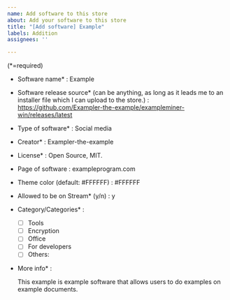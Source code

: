 ```yaml
---
name: Add software to this store
about: Add your software to this store
title: "[Add software] Example"
labels: Addition
assignees: ''

---
```


(*=required)

- Software name* : Example
- Software release source* (can be anything, as long as it leads me to an installer file which I can upload to the store.) : https://github.com/Exampler-the-example/exampleminer-win/releases/latest
- Type of software* : Social media
- Creator* : Exampler-the-example
- License* : Open Source, MIT.
- Page of software : exampleprogram.com
- Theme color (default: #FFFFFF) : #FFFFFF
- Allowed to be on Stream* (y/n) : y
- Category/Categories* :
  - [ ] Tools
  - [ ] Encryption
  - [ ] Office
  - [ ] For developers
  - [ ] Others:

- More info* :

    This example is example software that allows users to do examples on example documents.

